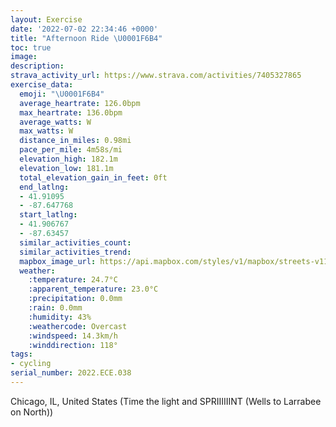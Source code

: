```yaml
---
layout: Exercise
date: '2022-07-02 22:34:46 +0000'
title: "Afternoon Ride \U0001F6B4"
toc: true
image:
description:
strava_activity_url: https://www.strava.com/activities/7405327865
exercise_data:
  emoji: "\U0001F6B4"
  average_heartrate: 126.0bpm
  max_heartrate: 136.0bpm
  average_watts: W
  max_watts: W
  distance_in_miles: 0.98mi
  pace_per_mile: 4m58s/mi
  elevation_high: 182.1m
  elevation_low: 181.1m
  total_elevation_gain_in_feet: 0ft
  end_latlng:
  - 41.91095
  - -87.647768
  start_latlng:
  - 41.906767
  - -87.63457
  similar_activities_count:
  similar_activities_trend:
  mapbox_image_url: https://api.mapbox.com/styles/v1/mapbox/streets-v11/static/path-5+787af2-1.0(g%7Cw~F%60c%7BuOSE_CDQAqBD%7B%40F%7B%40EW%40WCc%40DMCm%40FYEW%40aB%40w%40Dg%40AO%40UCQDk%40EGDDh%40Al%40BNE~H%40rAATBhB%3FzBFbABhKAj%40%40R%40fCNnJ%3F%7C%40HhBFfD%3FrHBfBA%60%40DTCX),pin-s-s+e5b22e(-87.63457,41.90676),pin-s-f+89ae00(-87.64776999999997,41.910950000000014)/auto/800x800?access_token=pk.eyJ1Ijoiam9zaGJlY2ttYW4iLCJhIjoiY205eWR2aDd1MWZ6djJrbXc4a3M0bWZleiJ9.XiG9OWkNcZk2QzjJbxLB4A
  weather:
    :temperature: 24.7°C
    :apparent_temperature: 23.0°C
    :precipitation: 0.0mm
    :rain: 0.0mm
    :humidity: 43%
    :weathercode: Overcast
    :windspeed: 14.3km/h
    :winddirection: 118°
tags:
- cycling
serial_number: 2022.ECE.038
---
```

Chicago, IL, United States (Time the light and SPRIIIIIINT (Wells to Larrabee on North))
